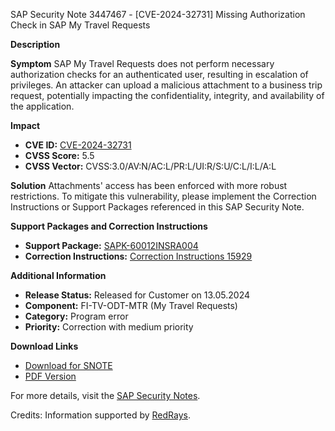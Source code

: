 SAP Security Note 3447467 - [CVE-2024-32731] Missing Authorization Check in SAP My Travel Requests

**Description**

**Symptom**
SAP My Travel Requests does not perform necessary authorization checks for an authenticated user, resulting in escalation of privileges. An attacker can upload a malicious attachment to a business trip request, potentially impacting the confidentiality, integrity, and availability of the application.

**Impact**
- **CVE ID:** [CVE-2024-32731](https://www.cve.org/CVERecord?id=CVE-2024-32731)
- **CVSS Score:** 5.5
- **CVSS Vector:** CVSS:3.0/AV:N/AC:L/PR:L/UI:R/S:U/C:L/I:L/A:L

**Solution**
Attachments' access has been enforced with more robust restrictions. To mitigate this vulnerability, please implement the Correction Instructions or Support Packages referenced in this SAP Security Note.

**Support Packages and Correction Instructions**
- **Support Package:** [SAPK-60012INSRA004](https://me.sap.com/supportpackage/SAPK-60012INSRA004)
- **Correction Instructions:** [Correction Instructions 15929](https://me.sap.com/corrins/0003447467/15929)

**Additional Information**
- **Release Status:** Released for Customer on 13.05.2024
- **Component:** FI-TV-ODT-MTR (My Travel Requests)
- **Category:** Program error
- **Priority:** Correction with medium priority

**Download Links**
- [Download for SNOTE](https://notesdownloads.sap.com/note/0040000000549132024)
- [PDF Version](https://userapps.support.sap.com/sap/support/sfm/notes/print/0003447467?language=en-US&token=6F23AAA7BDB5EE68729D31F04615CD78)

For more details, visit the [SAP Security Notes](https://me.sap.com/notes/3447467).

Credits: Information supported by [RedRays](https://redrays.io).